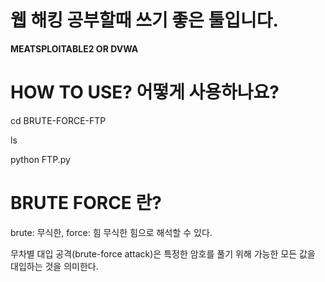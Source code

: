 # 웹 해킹 공부할때 쓰기 좋은 툴입니다.
**MEATSPLOITABLE2 OR DVWA**

# HOW TO USE? 어떻게 사용하나요?

cd BRUTE-FORCE-FTP

ls

python FTP.py

# BRUTE FORCE 란?

brute: 무식한, force: 힘   무식한 힘으로 해석할 수 있다.

무차별 대입 공격(brute-force attack)은 특정한 암호를 풀기 위해 가능한 모든 값을 대입하는 것을 의미한다. 
